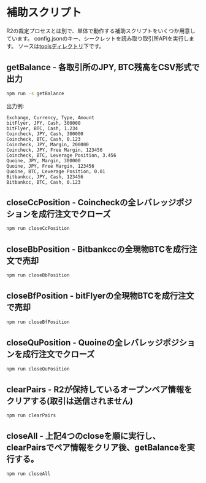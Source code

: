 # 補助スクリプト

R2の裁定プロセスとは別で、単体で動作する補助スクリプトをいくつか用意しています。
config.jsonのキー、シークレットを読み取り取引所APIを実行します。
ソースは[toolsディレクトリ](https://github.com/bitrinjani/r2/tree/master/tools)下です。

## getBalance - 各取引所のJPY, BTC残高をCSV形式で出力

```bash
npm run -s getBalance
```

出力例:

```
Exchange, Currency, Type, Amount
bitFlyer, JPY, Cash, 300000
bitFlyer, BTC, Cash, 1.234
Coincheck, JPY, Cash, 300000
Coincheck, BTC, Cash, 0.123
Coincheck, JPY, Margin, 200000
Coincheck, JPY, Free Margin, 123456
Coincheck, BTC, Leverage Position, 3.456
Quoine, JPY, Margin, 300000
Quoine, JPY, Free Margin, 123456
Quoine, BTC, Leverage Position, 0.01
Bitbankcc, JPY, Cash, 123456
Bitbankcc, BTC, Cash, 0.123
```

## closeCcPosition - Coincheckの全レバレッジポジションを成行注文でクローズ

```bash
npm run closeCcPosition
```

## closeBbPosition - Bitbankccの全現物BTCを成行注文で売却

```bash
npm run closeBbPosition
```

## closeBfPosition - bitFlyerの全現物BTCを成行注文で売却

```bash
npm run closeBfPosition
```

## closeQuPosition - Quoineの全レバレッジポジションを成行注文でクローズ

```bash
npm run closeQuPosition
```

## clearPairs - R2が保持しているオープンペア情報をクリアする(取引は送信されません)

```bash
npm run clearPairs
```

## closeAll - 上記4つのcloseを順に実行し、clearPairsでペア情報をクリア後、getBalanceを実行する。

```bash
npm run closeAll
```
